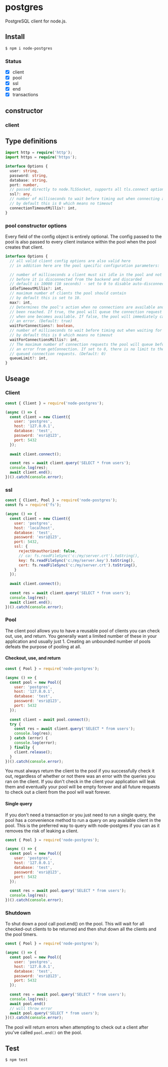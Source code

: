# postgres
PostgreSQL client for node.js.  

## Install

```sh
$ npm i node-postgres
```

### Status
* [x] client
* [x] pool
* [x] ssl
* [x] end
* [x] transactions

## constructor
### client
## Type definitions
```ts
import http = require('http');
import https = require('https');

interface Options {
  user: string,
  password: string,
  database: string, 
  port: number, 
  // passed directly to node.TLSSocket, supports all tls.connect options
  ssl?: any, 
  // number of milliseconds to wait before timing out when connecting a new client
  // by default this is 0 which means no timeout
  connectionTimeoutMillis?: int,
}
```
### pool constructor options
Every field of the config object is entirely optional. The config passed to the pool is also passed to every client instance within the pool when the pool creates that client.
```ts
interface Options {
  // all valid client config options are also valid here
  // in addition here are the pool specific configuration parameters:

  // number of milliseconds a client must sit idle in the pool and not be checked out
  // before it is disconnected from the backend and discarded
  // default is 10000 (10 seconds) - set to 0 to disable auto-disconnection of idle clients
  idleTimeoutMillis?: int,
  // maximum number of clients the pool should contain
  // by default this is set to 10.
  max?: int,
  // Determines the pool's action when no connections are available and the limit has 
  // been reached. If true, the pool will queue the connection request and call it 
  // when one becomes available. If false, the pool will immediately call back with 
  // an error. (Default: true)
  waitForConnections?: boolean, 
  // number of milliseconds to wait before timing out when waiting for connection.
  // by default this is 0 which means no timeout
  waitForConnectionsMillis?: int, 
  // The maximum number of connection requests the pool will queue before returning 
  // an error from getConnection. If set to 0, there is no limit to the number of 
  // queued connection requests. (Default: 0)
  queueLimit?: int,
}
```

## Useage  

### Client 

```js
const { Client } = require('node-postgres');

(async () => {
  const client = new Client({
    user: 'postgres',
    host: '127.0.0.1',
    database: 'test',
    password: 'esri@123',
    port: 5432
  });
  
  await client.connect();

  const res = await client.query('SELECT * from users');
  console.log(res);
  await client.end();
})().catch(console.error);
```  

### ssl 
```js
const { Client, Pool } = require('node-postgres');
const fs = require('fs');

(async () => {
  const client = new Client({
    user: 'postgres',
    host: 'localhost',
    database: 'test',
    password: 'esri@123',
    port: 5432,
    ssl: {
      rejectUnauthorized: false,
      // ca: fs.readFileSync('c:/my/server.crt').toString(),
      key: fs.readFileSync('c:/my/server.key').toString(),
      cert: fs.readFileSync('c:/my/server.crt').toString(),
    }
  });
  
  await client.connect();
  
  const res = await client.query('SELECT * from users');
  console.log(res);
  await client.end();
})().catch(console.error);
```  

### Pool
The client pool allows you to have a reusable pool of clients you can check out, use, and return. You generally want a limited number of these in your application and usually just 1. Creating an unbounded number of pools defeats the purpose of pooling at all.

#### Checkout, use, and return
```js
const { Pool } = require('node-postgres');

(async () => {
  const pool = new Pool({
    user: 'postgres',
    host: '127.0.0.1',
    database: 'test',
    password: 'esri@123',
    port: 5432
  });
  
  const client = await pool.connect();
  try {
    const res = await client.query('SELECT * from users');
    console.log(res);
  } catch (error) {
    console.log(error);
  } finally {
    client.release();
  }
})().catch(console.error);
```
You must always return the client to the pool if you successfully check it out, regardless of whether or not there was an error with the queries you ran on the client. If you don't check in the client your application will leak them and eventually your pool will be empty forever and all future requests to check out a client from the pool will wait forever.

#### Single query
If you don't need a transaction or you just need to run a single query, the pool has a convenience method to run a query on any available client in the pool. This is the preferred way to query with node-postgres if you can as it removes the risk of leaking a client.
```js
const { Pool } = require('node-postgres');

(async () => {
  const pool = new Pool({
    user: 'postgres',
    host: '127.0.0.1',
    database: 'test',
    password: 'esri@123',
    port: 5432
  });
  
  const res = await pool.query('SELECT * from users');
  console.log(res);
})().catch(console.error);
```

### Shutdown
To shut down a pool call pool.end() on the pool. This will wait for all checked-out clients to be returned and then shut down all the clients and the pool timers.
```js
const { Pool } = require('node-postgres');

(async () => {
  const pool = new Pool({
    user: 'postgres',
    host: '127.0.0.1',
    database: 'test',
    password: 'esri@123',
    port: 5432
  });
  
  const res = await pool.query('SELECT * from users');
  console.log(res);
  await pool.end()
  // will throw error
  await pool.query('SELECT * from users');
})().catch(console.error);
```
The pool will return errors when attempting to check out a client after you've called `pool.end()` on the pool.

## Test

```bash
$ npm test
```  